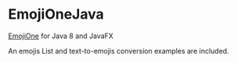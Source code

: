 # EmojiOneJava
[EmojiOne](https://github.com/Ranks/emojione) for Java 8 and JavaFX

An emojis List and text-to-emojis conversion examples are included.
